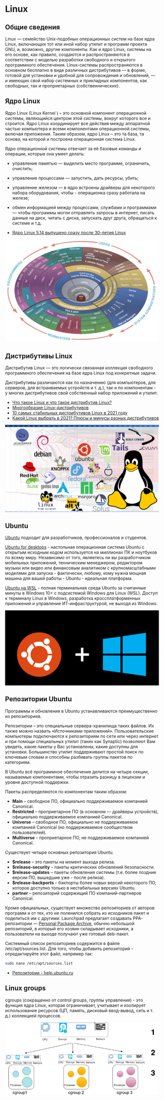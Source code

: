 # Linux

## Общие сведения

Linux — семейство Unix-подобных операционных систем на базе ядра Linux, включающих тот или иной набор утилит и программ проекта GNU, и, возможно, другие компоненты. Как и ядро Linux, системы на его основе, как правило, создаются и распространяются в соответствии с моделью разработки свободного и открытого программного обеспечения. Linux-системы распространяются в основном бесплатно в виде различных дистрибутивов — в форме, готовой для установки и удобной для сопровождения и обновлений, — и имеющих свой набор системных и прикладных компонентов, как свободных, так и проприетарных (собственнических).

## Ядро Linux

Ядро Linux (Linux Kernel ) – это основной компонент операционной системы, являющийся центром этой системы, вокруг которого все и строится. Ядро Linux координирует все действия между аппаратной частью компьютера и всеми компонентами операционной системы, включая приложения. Таким образом, ядро Linux – это та база, та основа, на которой и построена операционная система Linux.

Ядро операционной системы отвечает за её базовые команды и операции, которые она умеет делать:

- управление памятью — выделить место программе, ограничить, очистить;
- управление процессами — запустить, дать ресурсы, убить;
- управление железом — в ядро встроены драйверы для некоторого набора оборудования, чтобы - операционка сразу работала на железе;
- обмен информацией между процессами, службами и программами — чтобы программы могли отправлять запросы в интернет, писать данные на диск, читать с диска, запускать друг друга, обращаться к системе и т.д.

- [Ядро Linux 5.14 выпущено сразу после 30-летия Linux](https://linuxthebest.net/yadro-linux-5-14-vipushheno-odrazu-pislya-30-richchya-linux/)

![Ядро Linux](./../assets/images/linux.kernel.png)

## Дистрибутивы Linux

Дистрибутив Linux — это логически связанная коллекция свободного программного обеспечения на базе ядра Linux под конкретные задачи.

Дистрибутивы различаются как по назначению (для компьютеров, для серверов, для встраиваемых устройств и т. д.), так и по компонентам - у многих дистрибутивов свой собственный набор приложений и утилит.

- [Что такое Linux и что такое дистрибутив Linux?](https://info-comp.ru/drugieopersistemi/686-what-is-linux.html)
- [Многообразие Linux-дистрибутивов](https://habr.com/ru/company/lanit/blog/562484/)
- [10 самых стабильных дистрибутивов Linux в 2021 году](https://analyticsindiamag.com/10-most-stable-linux-distros-in-2021/)
- [Какой Linux выбрать в 2021? Плюсы и минусы разных дистрибутивов](https://pc.ru/articles/best-linux-distros)

![Дистрибутивы Linux](./../assets/images/linux.distro.png)

## Ubuntu

[Ubuntu](https://ubuntu.com/) подходит для разработчиков, профессионалов и студентов.

[Ubuntu for desktops](https://ubuntu.com/desktop) - настольная операционная система Ubuntu с открытым исходным кодом используется на миллионах ПК и ноутбуков по всему миру. Независимо от того, являетесь ли вы разработчиком мобильных приложений, техническим менеджером, редактором музыки или видео или финансовым аналитиком с крупномасштабными моделями для запуска - фактически, любому, кому нужна мощная машина для вашей работы - Ubuntu - идеальная платформа.

[Ubuntu на WSL](https://ubuntu.com/wsl) - полная терминальная среда Ubuntu за считанные минуты в Windows 10+ с подсистемой Windows для Linux (WSL). Доступ к терминалу Linux в Windows, разработка кроссплатформенных приложений и управление ИТ-инфраструктурой, не выходя из Windows.

![Ubuntu на WSL](./../assets/images/linux.ubuntu-windows.png)

## Репозитории Ubuntu

Программы и обновления в Ubuntu устанавливаются преимущественно из репозиториев.

Репозитории – это специальные сервера-хранилища таких файлов. Их также можно назвать «Источниками приложений». Пользовательские компьютеры подключаются к репозиториям по сети или через интернет и при помощи специальных утилит (таких как Synaptic) позволяют Вам увидеть, какие пакеты у Вас установлены, какие доступны для установки. Большинство утилит поддерживают простой поиск по ключевым словам и способны разбивать группы пакетов по категориям.

В Ubuntu всё программное обеспечение делится на четыре секции, называемые компонентами, чтобы отразить разницу в лицензии и уровне доступной поддержки.

Пакеты распределяются по компонентам таким образом:

- **Main** – свободное ПО, официально поддерживаемое компанией Canonical.
- **Restricted** – проприетарное ПО (в основном — драйверы устройств), официально поддерживаемое компанией Canonical.
- **Universe** – свободное ПО, официально не поддерживаемое компанией Canonical (но поддерживаемое сообществом пользователей).
- **Multiverse** – проприетарное ПО, не поддерживаемое компанией Canonical.

Существует четыре основных репозитория Ubuntu.

- **$release** – это пакеты на момент выхода релиза.
- **$release-security** – пакеты критических обновлений безопасности.
- **$release-updates** – пакеты обновления системы (т.е. более поздние версии ПО, вышедшие уже - после релиза).
- **$release-backports** – бэкпорты более новых версий некоторого ПО, которое доступно только в нестабильных версиях Ubuntu.
- **partner** – репозиторий содержищий ПО компаний-партнеров Canonical.

Кроме официальных, существует множество репозиториев от авторов программ и от тех, кто не поленился собрать из исходников пакет и поделиться им с другими. Launchpad предлагает создавать PPA-репозитории — [Personal Package Archive](https://help.ubuntu.ru/wiki/ppa), обычно небольшой репозиторий, в который его хозяин складывает исходники, а пользователи на выходе получают уже готовый deb-пакет.

Системный список репозиториев содержится в файле /etc/apt/sources.list. Для того, чтобы добавить репозиторий - отредактируйте этот файл, например так:

```bash
sudo nano /etc/apt/sources.list
```

- [Репозитории - help.ubuntu.ru](https://help.ubuntu.ru/wiki/репозиторий)

## Linux groups

cgroups (сокращенно от control groups, группы управления) - это функция ядра Linux, которая ограничивает, учитывает и изолирует использование ресурсов (ЦП, память, дисковый ввод-вывод, сеть и т. д.) коллекцией процессов.

![Linux groups](./../assets/images/linux-cgroups.jpg)
